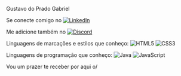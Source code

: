 Gustavo do Prado Gabriel

Se conecte comigo no [![LinkedIn](https://img.shields.io/badge/LinkedIn-000?style=for-the-badge&logo=linkedin&logoColor=0E76A8)](https://www.linkedin.com/gustavo-do-prado-gabriel-021a87206/)


Me adicione também no [![Discord](https://img.shields.io/badge/Discord-000?style=for-the-badge&logo=discord)](https://www.discord.com/in/psydude002/)

Linguagens de marcações e estilos que conheço:
![HTML5](https://img.shields.io/badge/HTML5-000?style=for-the-badge&logo=html5)
	![CSS3](https://img.shields.io/badge/CSS3-000?style=for-the-badge&logo=css3&logoColor=264CE4)

Linguagens de programação que conheço:
![Java](https://img.shields.io/badge/Java-000?style=for-the-badge&logo=java)
![JavaScript](https://img.shields.io/badge/JavaScript-000?style=for-the-badge&logo=javascript)

Vou um prazer te receber por aqui o/
